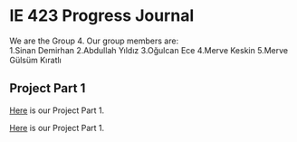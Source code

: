 # IE 423 Progress Journal

We are the Group 4. Our group members are:  
1.Sinan Demirhan
2.Abdullah Yıldız
3.Oğulcan Ece
4.Merve Keskin
5.Merve Gülsüm Kıratlı


## Project Part 1
[Here](files/example.html) is our Project Part 1.

[Here](files/example.html) is our Project Part 1.
